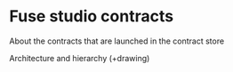 # Fuse studio contracts

About the contracts that are launched in the contract store

Architecture and hierarchy \(+drawing\)

